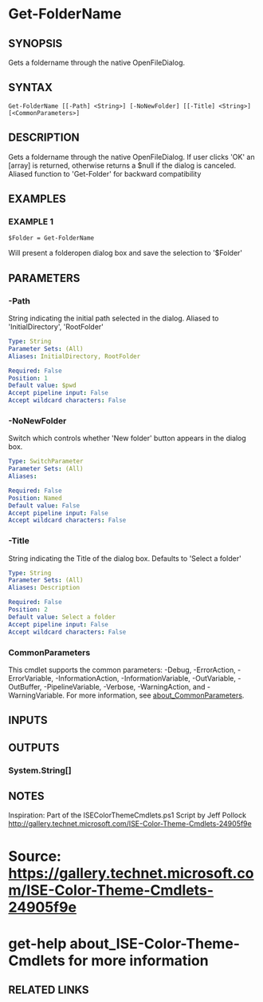 ﻿---
external help file: PoshFunctions-help.xml
Module Name: poshfunctions
online version: http://wonkysoftware.appspot.com
schema: 2.0.0
---

# Get-FolderName

## SYNOPSIS
Gets a foldername through the native OpenFileDialog.

## SYNTAX

```
Get-FolderName [[-Path] <String>] [-NoNewFolder] [[-Title] <String>] [<CommonParameters>]
```

## DESCRIPTION
Gets a foldername through the native OpenFileDialog.
If user clicks 'OK' an \[array\] is returned, otherwise returns
a $null if the dialog is canceled.
Aliased function to 'Get-Folder' for backward compatibility

## EXAMPLES

### EXAMPLE 1
```
$Folder = Get-FolderName
```

Will present a folderopen dialog box and save the selection to '$Folder'

## PARAMETERS

### -Path
String indicating the initial path selected in the dialog.
Aliased to 'InitialDirectory', 'RootFolder'

```yaml
Type: String
Parameter Sets: (All)
Aliases: InitialDirectory, RootFolder

Required: False
Position: 1
Default value: $pwd
Accept pipeline input: False
Accept wildcard characters: False
```

### -NoNewFolder
Switch which controls whether 'New folder' button appears in the dialog box.

```yaml
Type: SwitchParameter
Parameter Sets: (All)
Aliases:

Required: False
Position: Named
Default value: False
Accept pipeline input: False
Accept wildcard characters: False
```

### -Title
String indicating the Title of the dialog box.
Defaults to 'Select a folder'

```yaml
Type: String
Parameter Sets: (All)
Aliases: Description

Required: False
Position: 2
Default value: Select a folder
Accept pipeline input: False
Accept wildcard characters: False
```

### CommonParameters
This cmdlet supports the common parameters: -Debug, -ErrorAction, -ErrorVariable, -InformationAction, -InformationVariable, -OutVariable, -OutBuffer, -PipelineVariable, -Verbose, -WarningAction, and -WarningVariable. For more information, see [about_CommonParameters](http://go.microsoft.com/fwlink/?LinkID=113216).

## INPUTS

## OUTPUTS

### System.String[]
## NOTES
Inspiration: Part of the ISEColorThemeCmdlets.ps1 Script by Jeff Pollock
            http://gallery.technet.microsoft.com/ISE-Color-Theme-Cmdlets-24905f9e
# Source: https://gallery.technet.microsoft.com/ISE-Color-Theme-Cmdlets-24905f9e
# get-help about_ISE-Color-Theme-Cmdlets for more information

## RELATED LINKS
